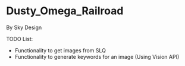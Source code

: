 # Dusty_Omega_Railroad
By Sky Design

TODO List:
 - Functionality to get images from SLQ
 - Functionality to generate keywords for an image (Using Vision API)
